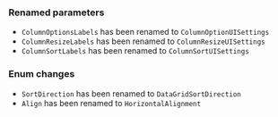 ### Renamed parameters
- `ColumnOptionsLabels` has been renamed to `ColumnOptionUISettings`
- `ColumnResizeLabels` has been renamed to `ColumnResizeUISettings`
- `ColumnSortLabels` has been renamed to `ColumnSortUISettings`

### Enum changes
- `SortDirection` has been renamed to `DataGridSortDirection`
- `Align` has been renamed to `HorizontalAlignment`
